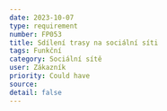 ```yaml
---
date: 2023-10-07
type: requirement
number: FP053
title: Sdílení trasy na sociální síti
tags: Funkční
category: Sociální sítě
user: Zákazník
priority: Could have
source: 
detail: false
---
```


